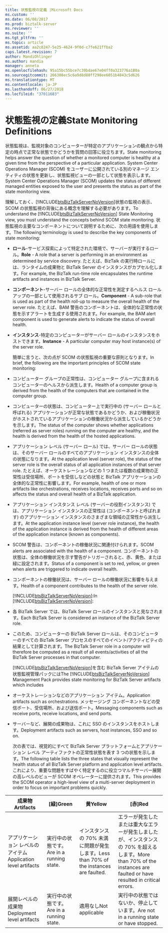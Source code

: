 ```yaml
---
title: 状態監視の定義 |Microsoft Docs
ms.custom: ''
ms.date: 06/08/2017
ms.prod: biztalk-server
ms.reviewer: ''
ms.suite: ''
ms.tgt_pltfrm: ''
ms.topic: article
ms.assetid: aa2c8247-5e25-4624-9f0d-c7fe621ffba2
caps.latest.revision: 7
author: MandiOhlinger
ms.author: mandia
manager: anneta
ms.openlocfilehash: 95a15bc55bce7c39bdae67e04ff0a323776a180a
ms.sourcegitcommit: 266308ec5c6a9d8d80ff298ee6051b4843c5d626
ms.translationtype: MT
ms.contentlocale: ja-JP
ms.lasthandoff: 06/27/2018
ms.locfileid: "37011683"
---
```

# <a name="state-monitoring-definitions"></a><span data-ttu-id="90b23-102">状態監視の定義</span><span class="sxs-lookup"><span data-stu-id="90b23-102">State Monitoring Definitions</span></span>
<span data-ttu-id="90b23-103">状態監視は、監視対象のコンピューターが特定のアプリケーションの観点から特定の時点で正常な状態でかどうかを質問の回答に役立ちます。</span><span class="sxs-lookup"><span data-stu-id="90b23-103">State monitoring helps answer the question of whether a monitored computer is healthy at a given time from the perspective of a particular application.</span></span> <span data-ttu-id="90b23-104">System Center Operations Manager (SCOM) をユーザーに公開されている別のマネージ エンティティの状態を更新し、状態監視ビューの一部として状態を表示します。</span><span class="sxs-lookup"><span data-stu-id="90b23-104">System Center Operations Manager (SCOM) updates the status of different managed entities exposed to the user and presents the status as part of the state monitoring view.</span></span>  
  
 <span data-ttu-id="90b23-105">理解しておく、[!INCLUDE[btsBizTalkServerNoVersion](../includes/btsbiztalkservernoversion-md.md)]状態の監視の表示、SCOM の状態監視の背後にある概念を理解する必要があります。</span><span class="sxs-lookup"><span data-stu-id="90b23-105">To understand the [!INCLUDE[btsBizTalkServerNoVersion](../includes/btsbiztalkservernoversion-md.md)] State Monitoring view, you must understand the concepts behind SCOM state monitoring.</span></span> <span data-ttu-id="90b23-106">状態監視の主要なコンポーネントについて説明するために、次の用語を使用します。</span><span class="sxs-lookup"><span data-stu-id="90b23-106">The following terminology is used to describe the key components of state monitoring:</span></span>  
  
- <span data-ttu-id="90b23-107">**ロール**-サービス探索によって特定された環境で、サーバーが実行するロール。</span><span class="sxs-lookup"><span data-stu-id="90b23-107">**Role** - A role that a server is performing in an environment as determined by service discovery.</span></span> <span data-ttu-id="90b23-108">たとえば、BizTalk の実行時ロールには、ランタイムの成果物と BizTalk Server のインスタンスがカプセル化します。</span><span class="sxs-lookup"><span data-stu-id="90b23-108">For example, the BizTalk run-time role encapsulates the runtime artifacts and instances in BizTalk Server.</span></span>  
  
- <span data-ttu-id="90b23-109">**コンポーネント**-サーバー ロールの全体的な正常性を測定するヘルス ロールアップの一部として使用されるサブ ロール。</span><span class="sxs-lookup"><span data-stu-id="90b23-109">**Component** - A sub-role that is used as part of the health roll-up to measure the overall health of the server role.</span></span> <span data-ttu-id="90b23-110">たとえば、BAM 警告のコンポーネントは、全体的な正常性の状態を示すアラートを生成する使用されます。</span><span class="sxs-lookup"><span data-stu-id="90b23-110">For example, the BAM alert component is used to generate alerts to indicate the status of overall health.</span></span>  
  
- <span data-ttu-id="90b23-111">**インスタンス**-特定のコンピューターがサーバー ロールのインスタンスをホストできます。</span><span class="sxs-lookup"><span data-stu-id="90b23-111">**Instance** - A particular computer may host instance(s) of the server role.</span></span>  
  
  <span data-ttu-id="90b23-112">簡単に言うと、次の点が SCOM の状態監視の重要な原則となります。</span><span class="sxs-lookup"><span data-stu-id="90b23-112">In brief, the following are the important principles of SCOM state monitoring:</span></span>  
  
- <span data-ttu-id="90b23-113">コンピューター グループの正常性は、コンピューター グループに含まれるコンピューターのヘルスから派生します。</span><span class="sxs-lookup"><span data-stu-id="90b23-113">Health of a computer group is derived from the health of the computers that are contained in the computer group.</span></span>  
  
- <span data-ttu-id="90b23-114">コンピューターの状態は、コンピューター上で実行中の (サーバー ロールと呼ばれる) アプリケーションが正常な状態であるかどうか、および稼働状況がホストされているアプリケーションの稼働状況から派生しているかどうかを示します。</span><span class="sxs-lookup"><span data-stu-id="90b23-114">The status of the computer shows whether applications (referred as server roles) running on the computer are healthy, and the health is derived from the health of the hosted applications.</span></span>  
  
- <span data-ttu-id="90b23-115">アプリケーション レベル (サーバー ロール) では、サーバー ロールの状態は、そのサーバー ロールのすべてのアプリケーション インスタンスの全体の状態になります。</span><span class="sxs-lookup"><span data-stu-id="90b23-115">At the application level (server role), the status of the server role is the overall status of all application instances of that server role.</span></span> <span data-ttu-id="90b23-116">たとえば、オーケストレーションなどの 1 つまたは複数の成果物の正常性は受信場所、ポートを受信しなどの状態と BizTalk アプリケーションの全体的な正常性に影響します。</span><span class="sxs-lookup"><span data-stu-id="90b23-116">For example, health of one or more artifacts like orchestrations, receives locations, receives ports and so on affects the status and overall health of a BizTalk application.</span></span>  
  
- <span data-ttu-id="90b23-117">アプリケーション インスタンス レベル (サーバーの役割インスタンス) では、アプリケーション インスタンスの正常性は (コンポーネントと呼ばれます) のアプリケーション インスタンスのさまざまな領域の正常性から派生します。</span><span class="sxs-lookup"><span data-stu-id="90b23-117">At the application instance level (server role instance), the health of the application instance is derived from the health of different areas of the application instance (known as components).</span></span>  
  
- <span data-ttu-id="90b23-118">SCOM 警告は、コンポーネントの稼働状況に関連付けられます。</span><span class="sxs-lookup"><span data-stu-id="90b23-118">SCOM alerts are associated with the health of a component.</span></span> <span data-ttu-id="90b23-119">コンポーネントの状態は、全体の稼働状況を示す警告がトリガーされると、赤、黄色、または緑に設定されます。</span><span class="sxs-lookup"><span data-stu-id="90b23-119">Status of a component is set to red, yellow, or green when alerts are triggered to indicate overall health.</span></span>  
  
- <span data-ttu-id="90b23-120">コンポーネントの稼働状況は、サーバー ロールの稼働状況に影響を与えます。</span><span class="sxs-lookup"><span data-stu-id="90b23-120">Health of a component contributes to the health of the server role.</span></span>  
  
  <span data-ttu-id="90b23-121">[!INCLUDE[btsBizTalkServerNoVersion](../includes/btsbiztalkservernoversion-md.md)]:</span><span class="sxs-lookup"><span data-stu-id="90b23-121">In [!INCLUDE[btsBizTalkServerNoVersion](../includes/btsbiztalkservernoversion-md.md)]:</span></span>  
  
- <span data-ttu-id="90b23-122">各 BizTalk Server では、BizTalk Server ロールのインスタンスと見なされます。</span><span class="sxs-lookup"><span data-stu-id="90b23-122">Each BizTalk Server is considered an instance of the BizTalk Server role.</span></span>  
  
- <span data-ttu-id="90b23-123">このため、コンピューターの BizTalk Server ロールは、そのコンピューターのすべての BizTalk Server プロセスのすべてのイベント/アクティビティの結果として計算されます。</span><span class="sxs-lookup"><span data-stu-id="90b23-123">The BizTalk Server role in a computer will therefore be computed as a result of all events/activities of all the BizTalk Server processes in that computer.</span></span>  
  
  <span data-ttu-id="90b23-124">[!INCLUDE[btsBizTalkServerNoVersion](../includes/btsbiztalkservernoversion-md.md)]を含む BizTalk Server アイテムの状態監視管理パックには</span><span class="sxs-lookup"><span data-stu-id="90b23-124">The [!INCLUDE[btsBizTalkServerNoVersion](../includes/btsbiztalkservernoversion-md.md)] Management Pack provides state monitoring for BizTalk Server artifacts which includes</span></span>  
  
- <span data-ttu-id="90b23-125">オーケストレーションなどのアプリケーション アイテム。</span><span class="sxs-lookup"><span data-stu-id="90b23-125">Application artifacts such as orchestrations.</span></span> <span data-ttu-id="90b23-126">メッセージング コンポーネントなどの受信ポート、受信場所、および送信ポート。</span><span class="sxs-lookup"><span data-stu-id="90b23-126">Messaging components such as receive ports, receive locations, and send ports.</span></span>  
  
- <span data-ttu-id="90b23-127">サーバーなど、展開の成果物は、これに SSO のインスタンスをホストします。</span><span class="sxs-lookup"><span data-stu-id="90b23-127">Deployment artifacts such as servers, host instances, SSO and so on.</span></span>  
  
  <span data-ttu-id="90b23-128">次の表では、視覚的にすべて BizTalk Server プラットフォームとアプリケーション レベル アーティファクトの正常性状態を表す 3 つの状態を示します。</span><span class="sxs-lookup"><span data-stu-id="90b23-128">The following table lists the three states that visually represent the health status of all BizTalk Server platform and application level artifacts.</span></span> <span data-ttu-id="90b23-129">これにより、重要な問題をすばやく特定するのに役立つマルチサーバー展開の高レベルのビューが SCOM オペレーターに提供されます。</span><span class="sxs-lookup"><span data-stu-id="90b23-129">This provides the SCOM operator a high-level view of a multi-server deployment in order to focus on important problems quickly.</span></span>  
  
|<span data-ttu-id="90b23-130">成果物</span><span class="sxs-lookup"><span data-stu-id="90b23-130">Artifacts</span></span>|<span data-ttu-id="90b23-131">[緑]</span><span class="sxs-lookup"><span data-stu-id="90b23-131">Green</span></span>|<span data-ttu-id="90b23-132">黄</span><span class="sxs-lookup"><span data-stu-id="90b23-132">Yellow</span></span>|<span data-ttu-id="90b23-133">[赤]</span><span class="sxs-lookup"><span data-stu-id="90b23-133">Red</span></span>|  
|---------------|-----------|------------|---------|  
|<span data-ttu-id="90b23-134">アプリケーション レベルのアイテム</span><span class="sxs-lookup"><span data-stu-id="90b23-134">Application level artifacts</span></span>|<span data-ttu-id="90b23-135">実行中の状態です。</span><span class="sxs-lookup"><span data-stu-id="90b23-135">Are in a running state.</span></span>|<span data-ttu-id="90b23-136">インスタンスの 70% 未満に問題が発生します。</span><span class="sxs-lookup"><span data-stu-id="90b23-136">Less than 70% of the   instances are faulted.</span></span>|<span data-ttu-id="90b23-137">エラーが発生したまたは重大なエラーが発生しましたが、インスタンスの 70% を超えるします。</span><span class="sxs-lookup"><span data-stu-id="90b23-137">More than 70% of the instances are faulted or have resulted in critical errors.</span></span>|  
|<span data-ttu-id="90b23-138">展開レベルの成果物</span><span class="sxs-lookup"><span data-stu-id="90b23-138">Deployment level artifacts</span></span>|<span data-ttu-id="90b23-139">実行中の状態です。</span><span class="sxs-lookup"><span data-stu-id="90b23-139">Are in a running state.</span></span>|<span data-ttu-id="90b23-140">適用なし</span><span class="sxs-lookup"><span data-stu-id="90b23-140">Not applicable</span></span>|<span data-ttu-id="90b23-141">実行中の状態ではないか、停止しています。</span><span class="sxs-lookup"><span data-stu-id="90b23-141">Are not in a running state or have stopped.</span></span>|